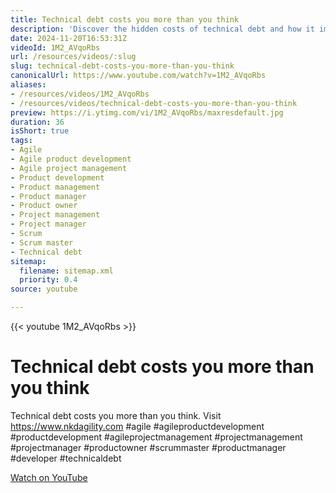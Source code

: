 ```yaml
---
title: Technical debt costs you more than you think
description: 'Discover the hidden costs of technical debt and how it impacts your projects. Learn more at nkdagility.com! #agile #projectmanagement #technicaldebt'
date: 2024-11-20T16:53:31Z
videoId: 1M2_AVqoRbs
url: /resources/videos/:slug
slug: technical-debt-costs-you-more-than-you-think
canonicalUrl: https://www.youtube.com/watch?v=1M2_AVqoRbs
aliases:
- /resources/videos/1M2_AVqoRbs
- /resources/videos/technical-debt-costs-you-more-than-you-think
preview: https://i.ytimg.com/vi/1M2_AVqoRbs/maxresdefault.jpg
duration: 36
isShort: true
tags:
- Agile
- Agile product development
- Agile project management
- Product development
- Product management
- Product manager
- Product owner
- Project management
- Project manager
- Scrum
- Scrum master
- Technical debt
sitemap:
  filename: sitemap.xml
  priority: 0.4
source: youtube

---
```

{{< youtube 1M2_AVqoRbs >}}

# Technical debt costs you more than you think

Technical debt costs you more than you think. Visit https://www.nkdagility.com #agile #agileproductdevelopment #productdevelopment #agileprojectmanagement #projectmanagement #projectmanager #productowner #scrummaster #productmanager #developer #technicaldebt

[Watch on YouTube](https://www.youtube.com/watch?v=1M2_AVqoRbs)




